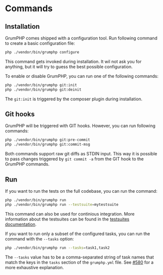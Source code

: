 # Commands

## Installation
GrumPHP comes shipped with a configuration tool. Run following command to create a basic configuration file:

```sh
php ./vendor/bin/grumphp configure
```

This command gets invoked during installation.
It wil not ask you for anything, but it will try to guess the best possible configuration.

To enable or disable GrumPHP, you can run one of the following commands:
 
```sh
php ./vendor/bin/grumphp git:init
php ./vendor/bin/grumphp git:deinit
```

The `git:init` is triggered by the composer plugin during installation.

## Git hooks

GrumPHP will be triggered with GIT hooks. However, you can run following commands:

```sh
php ./vendor/bin/grumphp git:pre-commit
php ./vendor/bin/grumphp git:commit-msg
```

Both commands support raw git diffs as STDIN input. 
This way it is possible to pass changes triggered by `git commit -a` from the GIT hook to the GrumPHP commands.

## Run

If you want to run the tests on the full codebase, you can run the command:

```sh
php ./vendor/bin/grumphp run
php ./vendor/bin/grumphp run --testsuite=mytestsuite
```

This command can also be used for continious integration.
More information about the testsuites can be found in the [testsuites documentation](testsuites.md).

If you want to run only a subset of the configured tasks, you can run the command with the `--tasks` option:

```sh
php ./vendor/bin/grumphp run --tasks=task1,task2
```

The `--tasks` value has to be a comma-separated string of task names that match the keys in the `tasks` section 
of the `grumphp.yml` file. See [#580](https://github.com/phpro/grumphp/issues/580) for a more exhaustive explanation.
